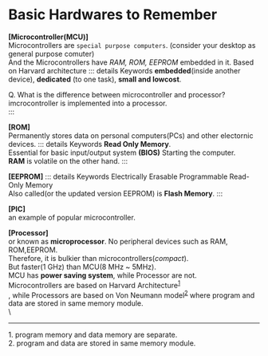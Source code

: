 # Basic Hardwares to Remember

__[Microcontroller(MCU)]__ \
Microcontrollers are `special purpose computers`. 
(consider your desktop as general purpose comuter) \
And the Microcontrollers have *RAM, ROM, EEPROM* embedded in it.
Based on Harvard architecture 
::: details Keywords
**embedded**(inside another device), **dedicated** (to one task),
 **small and lowcost**.

Q. What is the difference between microcontroller and processor?
imcrocontroller is implemented into a processor.\
:::


__[ROM]__ \
Permanently stores data on personal computers(PCs) and other electornic devices.
::: details Keywords 
**Read Only Memory**. \
Essential for basic input/output system **(BIOS)**
Starting the computer.\
**RAM** is volatile on the other hand.
:::


__[EEPROM]__ 
::: details Keywords 
Electrically Erasable Programmable Read-Only Memory \
Also called(or the updated version EEPROM) is **Flash Memory**. 
:::


__[PIC]__ \
an example of popular microcontroller.


__[Processor]__ \
or known as **microprocessor**. No peripheral devices such as RAM, ROM,EEPROM. \
Therefore, it is bulkier than microcontrollers(*compact*). \
But faster(1 GHz) than MCU(8 MHz ~ 5MHz).\
MCU has **power saving system**, while Processor are not.\
Microcontrollers are based on Harvard Architecture<sup>[1](#footnote1)</sup>\
, while Processors are based on Von Neumann model<sup>[2](#footnote2)</sup> where program and data are stored in same memory module.
\
\

---
<a name="footnote1">1.</a> program memory and data memory are separate.\
<a name="footnote2">2.</a> program and data are stored in same memory module.






